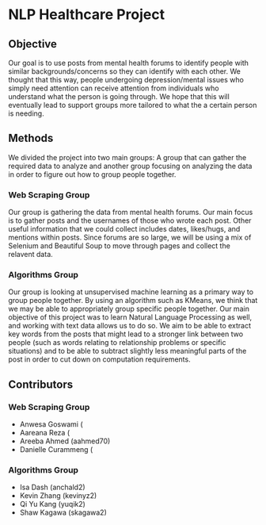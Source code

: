 # NLP Healthcare Project

## Objective

Our goal is to use posts from mental health forums to identify people with similar 
backgrounds/concerns so they can identify with each other. We thought that this way, 
people undergoing depression/mental issues who simply need attention can receive 
attention from individuals who understand what the person is going through. We hope 
that this will eventually lead to support groups more tailored to what the a certain 
person is needing.

## Methods

We divided the project into two main groups: A group that can gather the required data 
to analyze and another group focusing on analyzing the data in order to figure out how
to group people together.

### Web Scraping Group

Our group is gathering the data from mental health forums. Our main focus is to gather 
posts and the usernames of those who wrote each post. Other useful information that we 
could collect includes dates, likes/hugs, and mentions within posts. Since forums are 
so large, we will be using a mix of Selenium and Beautiful Soup to move through pages 
and collect the relavent data.

### Algorithms Group

Our group is looking at unsupervised machine learning as a primary way to group people 
together. By using an algorithm such as KMeans, we think that we may be able to 
appropriately group specific people together. Our main objective of this project was 
to learn Natural Language Processing as well, and working with text data allows us to 
do so. We aim to be able to extract key words from the posts that might lead to a 
stronger link between two people (such as words relating to relationship problems or 
specific situations) and to be able to subtract slightly less meaningful parts of the 
post in order to cut down on computation requirements.


## Contributors

### Web Scraping Group
+ Anwesa Goswami (
+ Aareana Reza (
+ Areeba Ahmed (aahmed70)
+ Danielle Curammeng (

### Algorithms Group
+ Isa Dash (anchald2)
+ Kevin Zhang (kevinyz2)
+ Qi Yu Kang (yuqik2)
+ Shaw Kagawa (skagawa2)
